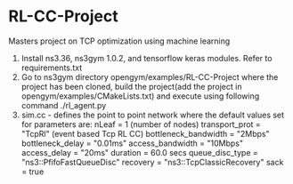 # RL-CC-Project
Masters project on TCP optimization using machine learning

1. Install ns3.36, ns3gym 1.0.2, and tensorflow keras modules. Refer to requirements.txt
2. Go to ns3gym directory opengym/examples/RL-CC-Project where the project has been cloned, build the project(add the project in opengym/examples/CMakeLists.txt) and execute using following command
   ./rl_agent.py
3. sim.cc - defines the point to point network where the default values set for parameters are:
           nLeaf = 1 (number of nodes)
           transport_prot = "TcpRl"  (event based Tcp RL CC)
           bottleneck_bandwidth = "2Mbps"
           bottleneck_delay = "0.01ms"
           access_bandwidth = "10Mbps"
           access_delay = "20ms"
           duration = 60.0 secs
           queue_disc_type = "ns3::PfifoFastQueueDisc"
           recovery = "ns3::TcpClassicRecovery"
           sack = true
